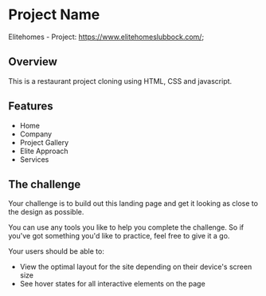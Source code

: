 # Project Name
Elitehomes - Project: https://www.elitehomeslubbock.com/;

## Overview
This is a restaurant project cloning using HTML, CSS and javascript.

## Features
- Home
- Company
- Project Gallery
- Elite Approach
- Services

## The challenge

Your challenge is to build out this landing page and get it looking as close to the design as possible.

You can use any tools you like to help you complete the challenge. So if you've got something you'd like to practice, feel free to give it a go.

Your users should be able to: 

- View the optimal layout for the site depending on their device's screen size
- See hover states for all interactive elements on the page
